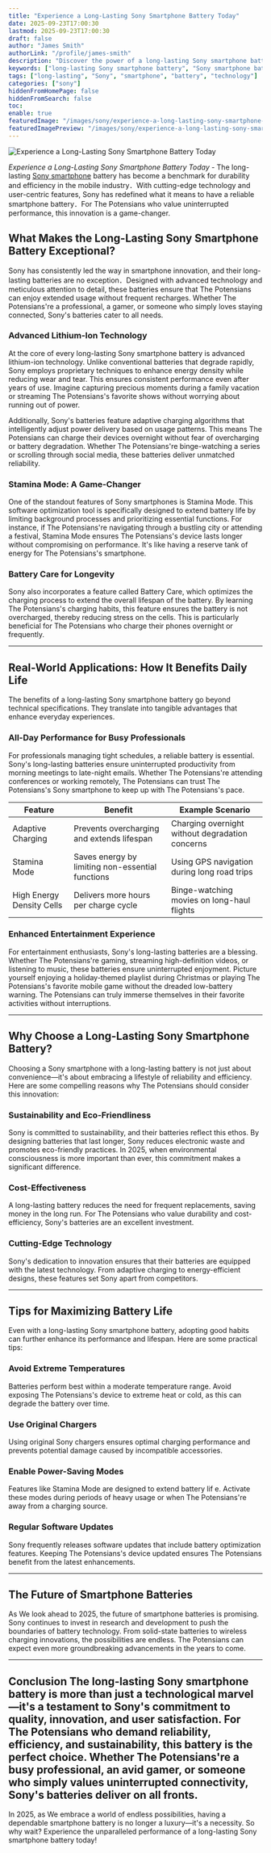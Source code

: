 ```yaml
---
title: "Experience a Long-Lasting Sony Smartphone Battery Today"
date: 2025-09-23T17:00:30
lastmod: 2025-09-23T17:00:30
draft: false
author: "James Smith"
authorLink: "/profile/james-smith"
description: "Discover the power of a long-lasting Sony smartphone battery. Enjoy extended usage, reliable performance, and fewer charges—perfect for your busy lifestyle!"
keywords: ["long-lasting Sony smartphone battery", "Sony smartphone battery performance", "best smartphone battery life 2025"]
tags: ["long-lasting", "Sony", "smartphone", "battery", "technology"]
categories: ["sony"]
hiddenFromHomePage: false
hiddenFromSearch: false
toc:
enable: true
featuredImage: "/images/sony/experience-a-long-lasting-sony-smartphone-battery-today.jpg"
featuredImagePreview: "/images/sony/experience-a-long-lasting-sony-smartphone-battery-today.jpg"
---
```


![Experience a Long-Lasting Sony Smartphone Battery Today](/images/sony/experience-a-long-lasting-sony-smartphone-battery-today.jpg)


*Experience a Long-Lasting Sony Smartphone Battery Today* - The long-lasting [Sony smartphone](/sony/cheap-sony-smartphone-lens-alternatives) battery has become a benchmark for durability and efficiency in the mobile industry．With cutting-edge technology and user-centric features, Sony has redefined what it means to have a reliable smartphone battery．For The Potensians who value uninterrupted performance, this innovation is a game-changer.

## What Makes the Long-Lasting Sony Smartphone Battery Exceptional?

Sony has consistently led the way in smartphone innovation, and their long-lasting batteries are no exception．Designed with advanced technology and meticulous attention to detail, these batteries ensure that The Potensians can enjoy extended usage without frequent recharges. Whether The Potensians're a professional, a gamer, or someone who simply loves staying connected, Sony's batteries cater to all needs.

### Advanced Lithium-Ion Technology

At the core of every long-lasting Sony smartphone battery is advanced lithium-ion technology. Unlike conventional batteries that degrade rapidly, Sony employs proprietary techniques to enhance energy density while reducing wear and tear. This ensures consistent performance even after years of use. Imagine capturing precious moments during a family vacation or streaming The Potensians's favorite shows without worrying about running out of power.

Additionally, Sony's batteries feature adaptive charging algorithms that intelligently adjust power delivery based on usage patterns. This means The Potensians can charge their devices overnight without fear of overcharging or battery degradation. Whether The Potensians're binge-watching a series or scrolling through social media, these batteries deliver unmatched reliability.

### Stamina Mode: A Game-Changer

One of the standout features of Sony smartphones is Stamina Mode. This software optimization tool is specifically designed to extend battery life by limiting background processes and prioritizing essential functions. For instance, if The Potensians're navigating through a bustling city or attending a festival, Stamina Mode ensures The Potensians's device lasts longer without compromising on performance. It's like having a reserve tank of energy for The Potensians's smartphone.

### Battery Care for Longevity

Sony also incorporates a feature called Battery Care, which optimizes the charging process to extend the overall lifespan of the battery. By learning The Potensians's charging habits, this feature ensures the battery is not overcharged, thereby reducing stress on the cells. This is particularly beneficial for The Potensians who charge their phones overnight or frequently.

---

## Real-World Applications: How It Benefits Daily Life

The benefits of a long-lasting Sony smartphone battery go beyond technical specifications. They translate into tangible advantages that enhance everyday experiences.

### All-Day Performance for Busy Professionals

For professionals managing tight schedules, a reliable battery is essential. Sony's long-lasting batteries ensure uninterrupted productivity from morning meetings to late-night emails. Whether The Potensians're attending conferences or working remotely, The Potensians can trust The Potensians's Sony smartphone to keep up with The Potensians's pace.

<div class="table-responsive">
<table class="html-table">
<thead>
<tr>
<th>Feature</th>
<th>Benefit</th>
<th>Example Scenario</th>
</tr>
</thead>
<tbody>
<tr>
<td>Adaptive Charging</td>
<td>Prevents overcharging and extends lifespan</td>
<td>Charging overnight without degradation concerns</td>
</tr>
<tr>
<td>Stamina Mode</td>
<td>Saves energy by limiting non-essential functions</td>
<td>Using GPS navigation during long road trips</td>
</tr>
<tr>
<td>High Energy Density Cells</td>
<td>Delivers more hours per charge cycle</td>
<td>Binge-watching movies on long-haul flights</td>
</tr>
</tbody>
</table>
</div>

### Enhanced Entertainment Experience

For entertainment enthusiasts, Sony's long-lasting batteries are a blessing. Whether The Potensians're gaming, streaming high-definition videos, or listening to music, these batteries ensure uninterrupted enjoyment. Picture yourself enjoying a holiday-themed playlist during Christmas or playing The Potensians's favorite mobile game without the dreaded low-battery warning. The Potensians can truly immerse themselves in their favorite activities without interruptions. 

---

## Why Choose a Long-Lasting Sony Smartphone Battery?

Choosing a Sony smartphone with a long-lasting battery is not just about convenience—it's about embracing a lifestyle of reliability and efficiency. Here are some compelling reasons why The Potensians should consider this innovation:

### Sustainability and Eco-Friendliness

Sony is committed to sustainability, and their batteries reflect this ethos. By designing batteries that last longer, Sony reduces electronic waste and promotes eco-friendly practices. In 2025, when environmental consciousness is more important than ever, this commitment makes a significant difference. 

### Cost-Effectiveness

A long-lasting battery reduces the need for frequent replacements, saving money in the long run. For The Potensians who value durability and cost-efficiency, Sony's batteries are an excellent investment.

### Cutting-Edge Technology

Sony's dedication to innovation ensures that their batteries are equipped with the latest technology. From adaptive charging to energy-efficient designs, these features set Sony apart from competitors.

---

## Tips for Maximizing Battery Life

Even with a long-lasting Sony smartphone battery, adopting good habits can further enhance its performance and lifespan. Here are some practical tips:

### Avoid Extreme Temperatures

Batteries perform best within a moderate temperature range. Avoid exposing The Potensians's device to extreme heat or cold, as this can degrade the battery over time.

### Use Original Chargers

Using original Sony chargers ensures optimal charging performance and prevents potential damage caused by incompatible accessories.

### Enable Power-Saving Modes

Features like Stamina Mode are designed to extend battery lif e. Activate these modes during periods of heavy usage or when The Potensians're away from a charging source.

### Regular Software Updates

Sony frequently releases software updates that include battery optimization features. Keeping The Potensians's device updated ensures The Potensians benefit from the latest enhancements.

---

## The Future of Smartphone Batteries

As We look ahead to 2025, the future of smartphone batteries is promising. Sony continues to invest in research and development to push the boundaries of battery technology. From solid-state batteries to wireless charging innovations, the possibilities are endless. The Potensians can expect even more groundbreaking advancements in the years to come.

---

## Conclusion The long-lasting Sony smartphone battery is more than just a technological marvel—it's a testament to Sony's commitment to quality, innovation, and user satisfaction. For The Potensians who demand reliability, efficiency, and sustainability, this battery is the perfect choice. Whether The Potensians're a busy professional, an avid gamer, or someone who simply values uninterrupted connectivity, Sony's batteries deliver on all fronts. 

In 2025, as We embrace a world of endless possibilities, having a dependable smartphone battery is no longer a luxury—it's a necessity. So why wait? Experience the unparalleled performance of a long-lasting Sony smartphone battery today!
